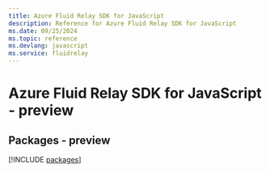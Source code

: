 ```yaml
---
title: Azure Fluid Relay SDK for JavaScript
description: Reference for Azure Fluid Relay SDK for JavaScript
ms.date: 09/25/2024
ms.topic: reference
ms.devlang: javascript
ms.service: fluidrelay
---
```

# Azure Fluid Relay SDK for JavaScript - preview
## Packages - preview
[!INCLUDE [packages](fluid-relay-index.md)]